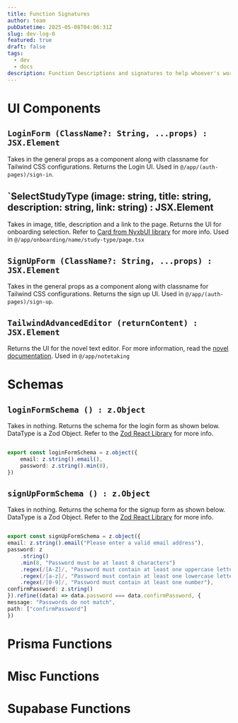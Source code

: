 ```yaml
---
title: Function Signatures
author: team
pubDatetime: 2025-05-08T04:06:31Z
slug: dev-log-0
featured: true
draft: false
tags:
  - dev
  - docs
description: Function Descriptions and signatures to help whoever's working on stuff.
---
```


# UI Components

## `LoginForm (ClassName?: String, ...props) : JSX.Element`

Takes in the general props as a component along with classname for Tailwind CSS configurations. Returns the Login UI. Used in `@/app/(auth-pages)/sign-in`.

## `SelectStudyType (image: string, title: string, description: string, link: string) : JSX.Element

Takes in image, title, description and a link to the page. Returns the UI for onboarding selection. Refer to [Card from NyxbUI library](https://nyxbui.design/docs/components/card) for more info. Used in `@/app/onboarding/name/study-type/page.tsx`

## `SignUpForm (ClassName?: String, ...props) : JSX.Element`

Takes in the general props as a component along with classname for Tailwind CSS configurations. Returns the sign up UI. Used in `@/app/(auth-pages)/sign-up`.

## `TailwindAdvancedEditor (returnContent) : JSX.Element`

Returns the UI for the novel text editor. For more information, read the [novel documentation](https://novel.sh/docs/introduction). Used in `@/app/notetaking`

# Schemas

## `loginFormSchema () : z.Object`

Takes in nothing. Returns the schema for the login form as shown below. DataType is a Zod Object. Refer to the [Zod React Library](https://zod.dev/) for more info.

```ts

export const loginFormSchema = z.object({
    email: z.string().email(),
    password: z.string().min(8),
})

```

## `signUpFormSchema () : z.Object`

Takes in nothing. Returns the schema for the signup form as shown below. DataType is a Zod Object. Refer to the [Zod React Library](https://zod.dev/) for more info.

```ts

export const signUpFormSchema = z.object({
email: z.string().email("Please enter a valid email address"),
password: z
    .string()
    .min(8, "Password must be at least 8 characters")
    .regex(/[A-Z]/, "Password must contain at least one uppercase letter")
    .regex(/[a-z]/, "Password must contain at least one lowercase letter")
    .regex(/[0-9]/, "Password must contain at least one number"),
confirmPassword: z.string()
}).refine((data) => data.password === data.confirmPassword, {
message: "Passwords do not match",
path: ["confirmPassword"]
})

```



# Prisma Functions



# Misc Functions



# Supabase Functions
```
